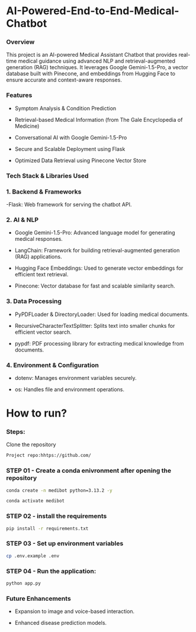 # AI-Powered-End-to-End-Medical-Chatbot

### Overview

This project is an AI-powered Medical Assistant Chatbot that provides real-time medical guidance using advanced NLP and retrieval-augmented generation (RAG) techniques. It leverages Google Gemini-1.5-Pro, a vector database built with Pinecone, and embeddings from Hugging Face to ensure accurate and context-aware responses.

### Features

- Symptom Analysis & Condition Prediction

- Retrieval-based Medical Information (from The Gale Encyclopedia of Medicine)

- Conversational AI with Google Gemini-1.5-Pro

- Secure and Scalable Deployment using Flask

- Optimized Data Retrieval using Pinecone Vector Store


### Tech Stack & Libraries Used

### 1. Backend & Frameworks
-Flask: Web framework for serving the chatbot API.

### 2. AI & NLP
 - Google Gemini-1.5-Pro: Advanced language model for generating medical responses.

 - LangChain: Framework for building retrieval-augmented generation (RAG) applications.

 - Hugging Face Embeddings: Used to generate vector embeddings for efficient text retrieval.

 - Pinecone: Vector database for fast and scalable similarity search.

### 3. Data Processing

 - PyPDFLoader & DirectoryLoader: Used for loading medical documents.

 - RecursiveCharacterTextSplitter: Splits text into smaller chunks for efficient vector search.

 - pypdf: PDF processing library for extracting medical knowledge from documents.

### 4. Environment & Configuration

 - dotenv: Manages environment variables securely.

 - os: Handles file and environment operations.
 

# How to run?
### Steps:

Clone the repository

```bash
Project repo:hhtps://github.com/
```

### STEP 01 - Create a conda enivronment after opening the repository

```bash
conda create -n medibot python=3.13.2 -y
```

```bash
conda activate medibot
```


### STEP 02 - install the requirements
```bash
pip install -r requirements.txt
```


### STEP 03 - Set up environment variables
```bash
cp .env.example .env
```


### STEP 04 - Run the application:
```bash
python app.py
```

### Future Enhancements

- Expansion to image and voice-based interaction.

- Enhanced disease prediction models.